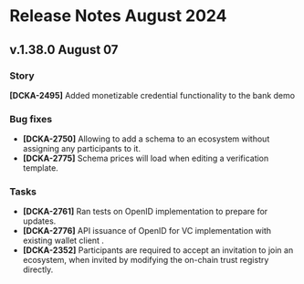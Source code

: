 # Release Notes August 2024

## v.1.38.0 August 07

### Story

**\[DCKA-2495]** Added monetizable credential functionality to the bank demo&#x20;

### Bug fixes

* **\[DCKA-2750]** Allowing to add a schema to an ecosystem without assigning any participants to it.&#x20;
* **\[DCKA-2775]** Schema prices will load when editing a verification template.

### Tasks

* **\[DCKA-2761]** Ran tests on OpenID implementation to prepare for updates.
* **\[DCKA-2776]** API issuance of OpenID for VC implementation with existing wallet client .
* **\[DCKA-2352]** Participants  are required to accept an invitation to join an ecosystem, when invited by modifying the on-chain trust registry directly.&#x20;

## &#x20;
